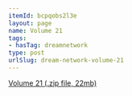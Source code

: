 ```yaml
---
itemId: bcpqobs2l3e
layout: page
name: Volume 21
tags:
- hasTag: dreamnetwork
type: post
urlSlug: dream-network-volume-21
---
```

<a href="../files/Volume_21.zip" download>Volume 21 (.zip file, 22mb)</a>